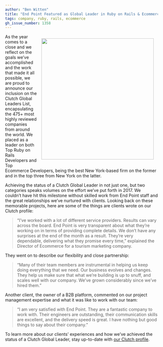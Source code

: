 ```yaml
---
author: "Ben Witten"
title: "End Point Featured as Global Leader in Ruby on Rails & Ecommerce Development"
tags: company, ruby, rails, ecommerce
gh_issue_number: 1358
---
```


<img src="/blog/2017/12/21/end-point-recognized-clutch/clutch.png" width="370" height="400" style="float: right; margin: 1em" />

As the year comes to a close and we reflect on the goals we’ve accomplished and the work that made it all possible, we are proud to announce our inclusion on the Clutch Global Leaders List, encapsulating the 475+ most highly reviewed companies from around the world. We placed as a leader on both Top Ruby on Rails Developers and Top Ecommerce Developers, being the best New York-based firm on the former and in the top three from New York on the latter.

Achieving the status of a Clutch Global Leader in not just one, but two categories speaks volumes on the effort we’ve put forth in 2017. We couldn’t have hit this milestone without skilled work from End Point staff and the great relationships we’ve nurtured with clients. Looking back on these memorable projects, here are some of the things are clients wrote on our Clutch profile:

> “I’ve worked with a lot of different service providers. Results can vary across the board. End Point is very transparent about what they’re working on in terms of providing complete details. We don’t have any surprises at the end of the month as a result. They’re very dependable, delivering what they promise every time,” explained the Director of Ecommerce for a tourism marketing company.

They went on to describe our flexibility and close partnership:

> “Many of their team members are instrumental in helping us keep doing everything that we need. Our business evolves and changes. They help us make sure that what we’re building is up to snuff, and scales well with our company. We’ve grown considerably since we’ve hired them.”

Another client, the owner of a B2B platform, commented on our project management expertise and what it was like to work with our team:

> “I am very satisfied with End Point. They are a fantastic company to work with. Their engineers are outstanding, their communication skills are excellent, and the delivery speed is great. I have nothing but good things to say about their company.”

To learn more about our clients’ experiences and how we’ve achieved the status of a Clutch Global Leader, stay up-to-date with [our Clutch profile](https://clutch.co/profile/end-point).
